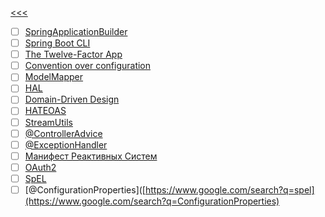 [<<<](https://github.com/demotivirus/main)  
- [ ] [SpringApplicationBuilder](https://www.google.com/search?q=SpringApplicationBuilder)  
- [ ] [Spring Boot CLI](https://www.google.com/search?q=Spring+Boot+CLI)  
- [ ] [The Twelve-Factor App](https://www.google.com/search?q=12+%D1%84%D0%B0%D0%BA%D1%82%D0%BE%D1%80%D0%BE%D0%B2)  
- [ ] [Convention over configuration](https://www.google.com/search?q=convention+over+configuration)  
- [ ] [ModelMapper](https://www.google.com/search?q=ModelMapper+Spring)  
- [ ] [HAL](https://www.google.com/search?q=HAL)  
- [ ] [Domain-Driven Design](https://www.google.com/search?q=Domain-Driven+Design)  
- [ ] [HATEOAS](https://www.google.com/search?q=HATEOAS)  
- [ ] [StreamUtils](https://www.google.com/search?q=StreamUtils)  
- [ ] [@ControllerAdvice](https://www.google.com/search?q=%40ControllerAdvice)  
- [ ] [@ExceptionHandler](https://www.google.com/search?q=%40ExceptionHandler)  
- [ ] [Манифест Реактивных Систем](https://www.reactivemanifesto.org/ru)  
- [ ] [OAuth2](https://www.google.com/search?q=OAuth2)  
- [ ] [SpEL](https://www.google.com/search?q=spel)  
- [ ] [@ConfigurationProperties]([https://www.google.com/search?q=spel](https://www.google.com/search?q=ConfigurationProperties)  
